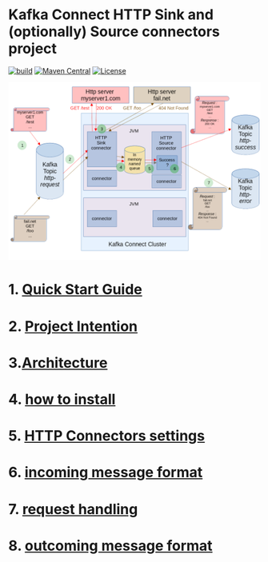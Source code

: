# Kafka Connect HTTP Sink and (optionally) Source connectors project

[![build](https://github.com/clescot/kafka-connect-http/workflows/build/badge.svg)](https://github.com/clescot/kafka-connect-http/actions/workflows/build.yaml)
[![Maven Central](https://maven-badges.herokuapp.com/maven-central/io.github.clescot/kafka-connect-http/badge.svg)](https://maven-badges.herokuapp.com/maven-central/io.github.clescot/kafka-connect-http)
[![License](https://img.shields.io/badge/License-Apache%202.0-blue.svg)](LICENSE)

![Architecture](docs/architecture.png)

# 1. [Quick Start Guide](docs/quick_start.md)
# 2. [Project Intention](docs/project_intention.md)
# 3.[Architecture](docs/architecture.md)
# 4. [how to install](docs/install.md)
# 5. [HTTP Connectors settings](docs/connectors_settings.md)
# 6. [incoming message format](docs/incoming_message_format.md)
# 7. [request handling](docs/request_handling.md)
# 8. [outcoming message format](docs/outcoming_message_format.md)



